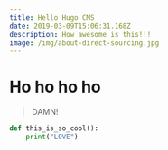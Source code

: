 ```yaml
---
title: Hello Hugo CMS
date: 2019-03-09T15:06:31.168Z
description: How awesome is this!!!
image: /img/about-direct-sourcing.jpg
---
```

# Ho ho ho ho 

> DAMN!



```python
def this_is_so_cool():
    print("LOVE")
```
